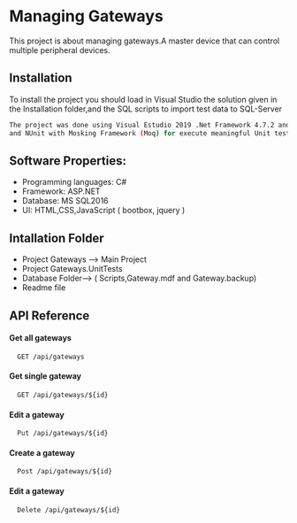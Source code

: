 
# Managing Gateways
This  project is about managing gateways.A master device that can control multiple peripheral devices.  


## Installation
To install the project you should load  in Visual Studio the solution given in the Installation folder,and the SQL scripts to import test data to SQL-Server 

```bash
The project was done using Visual Estudio 2019 .Net Framework 4.7.2 and MS SQL Server 2016
and NUnit with Mosking Framework (Moq) for execute meaningful Unit tests
```




    
## Software Properties:
 - Programming languages: C# 
 - Framework: ASP.NET
 - Database: MS SQL2016
 - UI: HTML,CSS,JavaScript ( bootbox, jquery )


## Intallation Folder
- Project Gateways --> Main Project
- Project Gateways.UnitTests
- Database Folder--> ( Scripts,Gateway.mdf and Gateway.backup) 
- Readme file 
## API Reference

#### Get all gateways 

```http
  GET /api/gateways
```
#### Get single gateway 

```http
  GET /api/gateways/${id}
  ```
#### Edit a gateway 

```http
  Put /api/gateways/${id}
```
#### Create a gateway 

```http
  Post /api/gateways/${id}
```
#### Edit a gateway 

```http
  Delete /api/gateways/${id}
```


